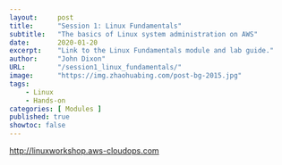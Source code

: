 ```yaml
---
layout:     post 
title:      "Session 1: Linux Fundamentals"
subtitle:   "The basics of Linux system administration on AWS"
date:       2020-01-20
excerpt:    "Link to the Linux Fundamentals module and lab guide."
author:     "John Dixon"
URL:        "/session1_linux_fundamentals/"
image:      "https://img.zhaohuabing.com/post-bg-2015.jpg"
tags:       
    - Linux
    - Hands-on
categories: [ Modules ]
published: true
showtoc: false
---
```


http://linuxworkshop.aws-cloudops.com


